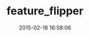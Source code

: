 ---
layout: post
title:  "feature_flipper"
repo:   "qype/feature_flipper"
date:   2015-02-18 16:58:06
gemurl: http://github.com/qype/feature_flipper
---